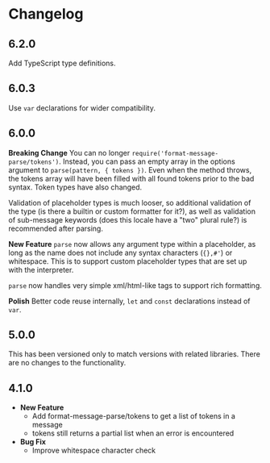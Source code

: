 # Changelog

## 6.2.0

Add TypeScript type definitions.

## 6.0.3

Use `var` declarations for wider compatibility.

## 6.0.0

**Breaking Change**
You can no longer `require('format-message-parse/tokens')`. Instead, you can pass an empty array in the options argument to `parse(pattern, { tokens })`. Even when the method throws, the tokens array will have been filled with all found tokens prior to the bad syntax. Token types have also changed.

Validation of placeholder types is much looser, so additional validation of the type (is there a builtin or custom formatter for it?), as well as validation of sub-message keywords (does this locale have a "two" plural rule?) is recommended after parsing.

**New Feature**
`parse` now allows any argument type within a placeholder, as long as the name does not include any syntax characters (`{},#'`) or whitespace. This is to support custom placeholder types that are set up with the interpreter.

`parse` now handles very simple xml/html-like tags to support rich formatting.

**Polish**
Better code reuse internally, `let` and `const` declarations instead of `var`.

## 5.0.0

This has been versioned only to match versions with related libraries. There are
no changes to the functionality.

## 4.1.0

* **New Feature**
  * Add format-message-parse/tokens to get a list of tokens in a message
  * tokens still returns a partial list when an error is encountered
* **Bug Fix**
  * Improve whitespace character check
